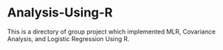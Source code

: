 # Analysis-Using-R
This is a directory of group project which implemented MLR, Covariance Analysis, and Logistic Regression Using R.
